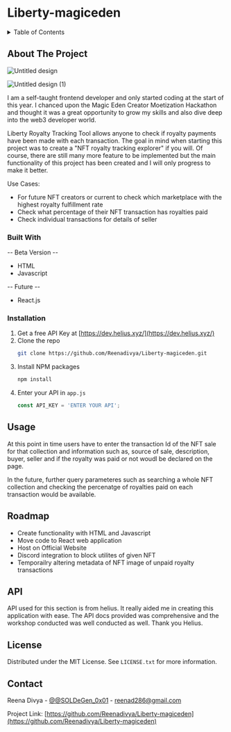 # Liberty-magiceden

<!-- TABLE OF CONTENTS -->
<details>
  <summary>Table of Contents</summary>
  <ol>
    <li>
      <a href="#about-the-project">About The Project</a>
      <ul>
        <li><a href="#built-with">Built With</a></li>
      </ul>
    </li>
    <li>
      <a href="#getting-started">Getting Started</a>
      <ul>
        <li><a href="#installation">Installation</a></li>
      </ul>
    </li>
    <li><a href="#usage">Usage</a></li>
    <li><a href="#roadmap">Roadmap</a></li>
    <li><a href="#license">License</a></li>
    <li><a href="#contact">Contact</a></li>
    <li><a href="#acknowledgments">Acknowledgments</a></li>
  </ol>
</details>

<!-- ABOUT THE PROJECT -->
## About The Project
![Untitled design](https://user-images.githubusercontent.com/107604182/207511422-f8c819e5-148d-42fd-aeef-19cd3b4a1c04.png)

![Untitled design (1)](https://user-images.githubusercontent.com/107604182/207511431-e644db99-bfef-4f6d-8657-eec4e5e51e2d.png)


I am a self-taught frontend developer and only started coding at the start of this year. I chanced upon the Magic Eden Creator Moetization Hackathon and thought it was a great opportunity to grow my skills and also dive deep into the web3 developer world.

Liberty Royalty Tracking Tool allows anyone to check if royalty payments have been made with each transaction. The goal in mind when starting this project was to create a "NFT royalty tracking explorer" if you will. Of course, there are still many more feature to be implemented but the main functionality of this project has been created and I will only progress to make it better.

Use Cases: 
* For future NFT creators or current to check which marketplace with the highest royalty fulfillment rate
* Check what percentage of their NFT transaction has royalties paid
* Check individual transactions for details of seller


### Built With

-- Beta Version --
* HTML
* Javascript

-- Future --
* React.js

### Installation

1. Get a free API Key at [https://dev.helius.xyz/](https://dev.helius.xyz/)
2. Clone the repo
   ```sh
   git clone https://github.com/Reenadivya/Liberty-magiceden.git
   ```
3. Install NPM packages
   ```sh
   npm install
   ```
4. Enter your API in `app.js`
   ```js
   const API_KEY = 'ENTER YOUR API';


<!-- USAGE EXAMPLES -->
## Usage

At this point in time users have to enter the transaction Id of the NFT sale for that collection and information such as, source of sale, description, buyer, seller and if the royalty was paid or not woudl be declared on the page. 

In the future, further query parameteres such as searching a whole NFT collection and checking the percenatge of royalties paid on each transaction would be available.
   
   
<!-- FUTURE -->
## Roadmap

- Create functionality with HTML and Javascript
- Move code to React web application
- Host on Official Website
- Discord integration to block utilites of given NFT
- Temporailry altering metadata of NFT image of unpaid royalty transactions


<!-- API -->
## API

API used for this section is from helius. It really aided me in creating this application with ease. The API docs provided was comprehensive and the workshop conducted was well conducted as well. Thank you Helius.


<!-- LICENSE -->
## License

Distributed under the MIT License. See `LICENSE.txt` for more information.

## Contact

Reena Divya - [@@SOLDeGen_0x01](https://twitter.com/SOLDeGen_0x01) - reenad286@gmail.com

Project Link: [https://github.com/Reenadivya/Liberty-magiceden](https://github.com/Reenadivya/Liberty-magiceden)
